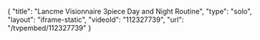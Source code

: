 {
    "title": "Lancme Visionnaire 3piece Day and Night Routine",
    "type": "solo",
    "layout": "iframe-static",
    "videoId": "112327739",
    "url": "\/tvpembed\/112327739"
}